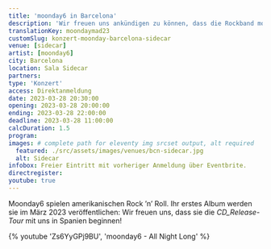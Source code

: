 ```yaml
---
title: 'moonday6 in Barcelona'
description: 'Wir freuen uns ankündigen zu können, dass die Rockband moonday6 die CD_Release Tour in Spanien starten wird.'
translationKey: moondaymad23
customSlug: konzert-moonday-barcelona-sidecar
venue: [sidecar]
artist: [moonday6]
city: Barcelona
location: Sala Sidecar
partners:
type: 'Konzert'
access: Direktanmeldung
date: 2023-03-28 20:30:00
opening: 2023-03-28 20:00:00
ending: 2023-03-28 22:00:00
deadline: 2023-03-28 11:00:00
calcDuration: 1.5
program:
images: # complete path for eleventy img srcset output, alt required
  featured: ./src/assets/images/venues/bcn-sidecar.jpg
  alt: Sidecar
infobox: Freier Eintritt mit vorheriger Anmeldung über Eventbrite.
directregister:
youtube: true
---
```


Moonday6 spielen amerikanischen Rock ’n’ Roll. Ihr erstes Album werden sie im März 2023 veröffentlichen: Wir freuen uns, dass sie die _CD_Release-Tour_ mit uns in Spanien beginnen!

{% youtube 'Zs6YyGPj9BU', 'moonday6 - All Night Long' %}
